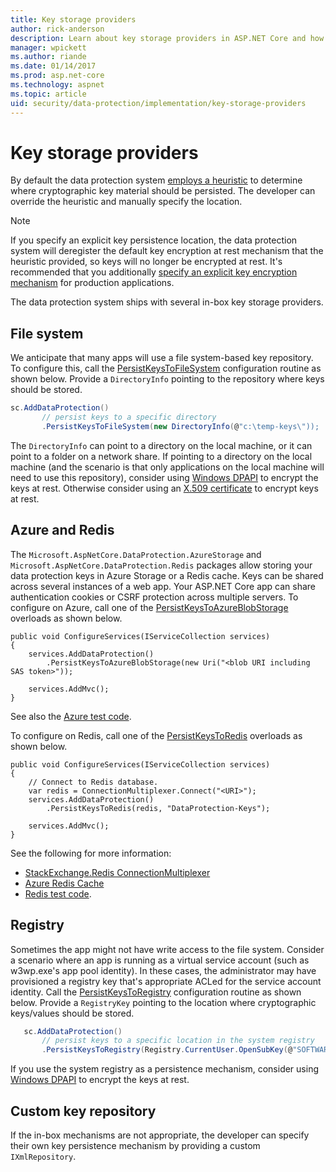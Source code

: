 ```yaml
---
title: Key storage providers
author: rick-anderson
description: Learn about key storage providers in ASP.NET Core and how to configure key storage locations.
manager: wpickett
ms.author: riande
ms.date: 01/14/2017
ms.prod: asp.net-core
ms.technology: aspnet
ms.topic: article
uid: security/data-protection/implementation/key-storage-providers
---
```

# Key storage providers

<a name="data-protection-implementation-key-storage-providers"></a>

By default the data protection system [employs a heuristic](xref:security/data-protection/configuration/default-settings) to determine where cryptographic key material should be persisted. The developer can override the heuristic and manually specify the location.

> [!NOTE]
> If you specify an explicit key persistence location, the data protection system will deregister the default key encryption at rest mechanism that the heuristic provided, so keys will no longer be encrypted at rest. It's recommended that you additionally [specify an explicit key encryption mechanism](xref:security/data-protection/implementation/key-encryption-at-rest#data-protection-implementation-key-encryption-at-rest-providers) for production applications.

The data protection system ships with several in-box key storage providers.

## File system

We anticipate that many apps will use a file system-based key repository. To configure this, call the [PersistKeysToFileSystem](https://github.com/aspnet/DataProtection/blob/rel/1.1.0/src/Microsoft.AspNetCore.DataProtection/DataProtectionBuilderExtensions.cs) configuration routine as shown below. Provide a `DirectoryInfo` pointing to the repository where keys should be stored.

```csharp
sc.AddDataProtection()
       // persist keys to a specific directory
       .PersistKeysToFileSystem(new DirectoryInfo(@"c:\temp-keys\"));
   ```

The `DirectoryInfo` can point to a directory on the local machine, or it can point to a folder on a network share. If pointing to a directory on the local machine (and the scenario is that only applications on the local machine will need to use this repository), consider using [Windows DPAPI](xref:security/data-protection/implementation/key-encryption-at-rest#data-protection-implementation-key-encryption-at-rest) to encrypt the keys at rest. Otherwise consider using an [X.509 certificate](xref:security/data-protection/implementation/key-encryption-at-rest#data-protection-implementation-key-encryption-at-rest) to encrypt keys at rest.

## Azure and Redis

The `Microsoft.AspNetCore.DataProtection.AzureStorage` and `Microsoft.AspNetCore.DataProtection.Redis` packages allow storing your data protection keys in Azure Storage or a Redis cache. Keys can be shared across several instances of a web app. Your ASP.NET Core app can share authentication cookies or CSRF protection across multiple servers. To configure on Azure, call one of the [PersistKeysToAzureBlobStorage](https://github.com/aspnet/DataProtection/blob/rel/1.1.0/src/Microsoft.AspNetCore.DataProtection.AzureStorage/AzureDataProtectionBuilderExtensions.cs) overloads as shown below.

```
public void ConfigureServices(IServiceCollection services)
{
    services.AddDataProtection()
        .PersistKeysToAzureBlobStorage(new Uri("<blob URI including SAS token>"));

    services.AddMvc();
}
```

See also the [Azure test code](https://github.com/aspnet/DataProtection/blob/rel/1.1.0/samples/AzureBlob/Program.cs).

To configure on Redis, call one of the [PersistKeysToRedis](https://github.com/aspnet/DataProtection/blob/rel/1.1.0/src/Microsoft.AspNetCore.DataProtection.Redis/RedisDataProtectionBuilderExtensions.cs) overloads as shown below.

```
public void ConfigureServices(IServiceCollection services)
{
    // Connect to Redis database.
    var redis = ConnectionMultiplexer.Connect("<URI>");
    services.AddDataProtection()
        .PersistKeysToRedis(redis, "DataProtection-Keys");

    services.AddMvc();
}
```

See the following for more information:

- [StackExchange.Redis ConnectionMultiplexer](https://github.com/StackExchange/StackExchange.Redis/blob/master/docs/Basics.md)
- [Azure Redis Cache](https://docs.microsoft.com/azure/redis-cache/cache-dotnet-how-to-use-azure-redis-cache#connect-to-the-cache)
- [Redis test code](https://github.com/aspnet/DataProtection/blob/rel/1.1.0/samples/Redis/Program.cs).

## Registry

Sometimes the app might not have write access to the file system. Consider a scenario where an app is running as a virtual service account (such as w3wp.exe's app pool identity). In these cases, the administrator may have provisioned a registry key that's appropriate ACLed for the service account identity. Call the [PersistKeysToRegistry](https://github.com/aspnet/DataProtection/blob/rel/1.1.0/src/Microsoft.AspNetCore.DataProtection/DataProtectionBuilderExtensions.cs) configuration routine as shown below. Provide a `RegistryKey` pointing to the location where cryptographic keys/values should be stored.

```csharp
   sc.AddDataProtection()
       // persist keys to a specific location in the system registry
       .PersistKeysToRegistry(Registry.CurrentUser.OpenSubKey(@"SOFTWARE\Sample\keys"));
   ```

If you use the system registry as a persistence mechanism, consider using [Windows DPAPI](xref:security/data-protection/implementation/key-encryption-at-rest#data-protection-implementation-key-encryption-at-rest) to encrypt the keys at rest.

## Custom key repository

If the in-box mechanisms are not appropriate, the developer can specify their own key persistence mechanism by providing a custom `IXmlRepository`.

